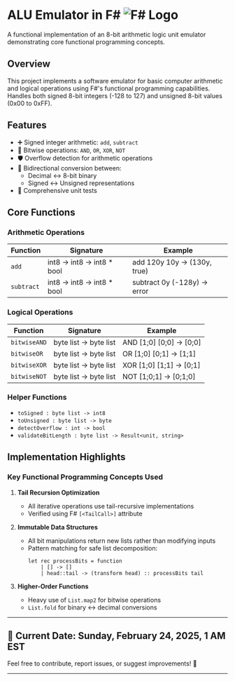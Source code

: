 # ALU Emulator in F# ![F# Logo](https://fsharp.org/img/logo/fsharp.svg)

A functional implementation of an 8-bit arithmetic logic unit emulator demonstrating core functional programming concepts.

## Overview
This project implements a software emulator for basic computer arithmetic and logical operations using F#'s functional programming capabilities. Handles both signed 8-bit integers (-128 to 127) and unsigned 8-bit values (0x00 to 0xFF).

## Features
- ➕ Signed integer arithmetic: `add`, `subtract`
- 🔢 Bitwise operations: `AND`, `OR`, `XOR`, `NOT`
- 🛡️ Overflow detection for arithmetic operations
- 🔄 Bidirectional conversion between:
  - Decimal ↔ 8-bit binary
  - Signed ↔ Unsigned representations
- 🧪 Comprehensive unit tests

## Core Functions

### Arithmetic Operations
| Function         | Signature                   | Example                    |
|------------------|-----------------------------|----------------------------|
| `add`            | int8 -> int8 -> int8 * bool| add 120y 10y → (130y, true)|
| `subtract`       | int8 -> int8 -> int8 * bool| subtract 0y (-128y) → error|

### Logical Operations
| Function         | Signature                   | Example                    |
|------------------|-----------------------------|----------------------------|
| `bitwiseAND`     | byte list -> byte list      | AND [1;0] [0;0] → [0;0]   |
| `bitwiseOR`      | byte list -> byte list      | OR [1;0] [0;1] → [1;1]    |
| `bitwiseXOR`     | byte list -> byte list      | XOR [1;0] [1;1] → [0;1]   |
| `bitwiseNOT`     | byte list -> byte list      | NOT [1;0;1] → [0;1;0]     |

### Helper Functions
- `toSigned : byte list -> int8`
- `toUnsigned : byte list -> byte`
- `detectOverflow : int -> bool`
- `validateBitLength : byte list -> Result<unit, string>`

## Implementation Highlights
### Key Functional Programming Concepts Used
1. **Tail Recursion Optimization**
   - All iterative operations use tail-recursive implementations
   - Verified using F# `[<TailCall>]` attribute

2. **Immutable Data Structures**
   - All bit manipulations return new lists rather than modifying inputs
   - Pattern matching for safe list decomposition:
     ```
     let rec processBits = function
         | [] -> []
         | head::tail -> (transform head) :: processBits tail
     ```

3. **Higher-Order Functions**
   - Heavy use of `List.map2` for bitwise operations
   - `List.fold` for binary ↔ decimal conversions

---

## 📅 Current Date: Sunday, February 24, 2025, 1 AM EST
Feel free to contribute, report issues, or suggest improvements! 🚀

---


